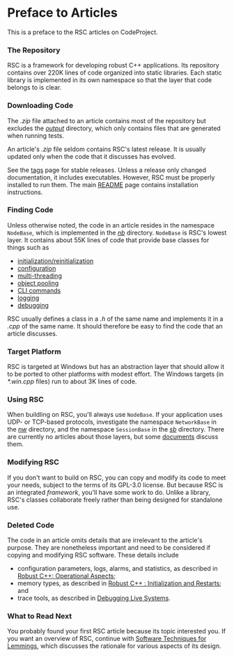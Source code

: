 # Preface to Articles

This is a preface to the RSC articles on CodeProject.

### The Repository

RSC is a framework for developing robust C++ applications. Its repository
contains over 220K lines of code organized into static libraries. Each
static library is implemented in its own namespace so that the layer that
code belongs to is clear.

### Downloading Code

The _.zip_ file attached to an article contains most of the repository but
excludes the [_output_](/output) directory, which only contains files that
are generated when running tests.

An article's _.zip_ file seldom contains RSC's latest release. It is usually
updated only when the code that it discusses has evolved.

See the [tags](https://github.com/GregUtas/robust-services-core/tags) page
for stable releases. Unless a release only changed documentation, it includes
executables. However, RSC must be properly installed to run them. The main
[README](README.md) page contains installation instructions.

### Finding Code

Unless otherwise noted, the code in an article resides in the namespace
`NodeBase`, which is implemented in the [_nb_](/nb) directory. `NodeBase`
is RSC's lowest layer. It contains about 55K lines of code that provide
base classes for things such as

- [initialization/reinitialization](https://www.codeproject.com/Articles/5254138/Robust-Cplusplus-Initialization-and-Restarts)
- [configuration](https://www.codeproject.com/Articles/5274153/Robust-Cplusplus-Operational-Aspects)
- [multi-threading](https://www.codeproject.com/Articles/5246597/Robust-Cplusplus-P-and-V-Considered-Harmful)
- [object pooling](https://www.codeproject.com/Articles/5166096/Robust-Cplusplus-Object-Pools)
- [CLI commands](https://www.codeproject.com/Articles/5269493/A-Command-Line-Interface-CLI-Framework)
- [logging](https://www.codeproject.com/Articles/5274153/Robust-Cplusplus-Operational-Aspects)
- [debugging](https://www.codeproject.com/Articles/5255828/Debugging-Live-Systems)

RSC usually defines a class in a _.h_ of the same name and implements it
in a _.cpp_ of the same name. It should therefore be easy to find the code
that an article discusses.

### Target Platform

RSC is targeted at Windows but has an abstraction layer that should allow it
to be ported to other platforms with modest effort. The Windows targets (in
_*.win.cpp_ files) run to about 3K lines of code.

### Using RSC

When buildling on RSC, you'll always use `NodeBase`. If your application
uses UDP- or TCP-based protocols, investigate the namespace `NetworkBase` 
in the [_nw_](/nw) directory, and the namespace `SessionBase` in the
[_sb_](/sb) directory. There are currently no articles about those layers,
but some [documents](/docs/README.md) discuss them.

### Modifying RSC

If you don't want to build on RSC, you can copy and modify its code to meet
your needs, subject to the terms of its GPL-3.0 license. But because RSC is
an integrated _framework_, you'll have some work to do. Unlike a library,
RSC's classes collaborate freely rather than being designed for standalone
use.

### Deleted Code

The code in an article omits details that are irrelevant to the article's
purpose. They are nonetheless important and need to be considered if copying
and modifying RSC software. These details include

- configuration parameters, logs, alarms, and statistics, as described in
[Robust C++: Operational Aspects](https://www.codeproject.com/Articles/5274153/Robust-Cplusplus-Operational-Aspects);
- memory types, as described in
[Robust C++ : Initialization and Restarts](https://www.codeproject.com/Articles/5254138/Robust-Cplusplus-Initialization-and-Restarts); and
- trace tools, as described in
[Debugging Live Systems](https://www.codeproject.com/Articles/5255828/Debugging-Live-Systems).

### What to Read Next

You probably found your first RSC article because its topic interested you. If
you want an overview of RSC, continue with
[Software Techniques for Lemmings](https://www.codeproject.com/Articles/5258540/Software-Techniques-for-Lemmings),
which discusses the rationale for various aspects of its design.
